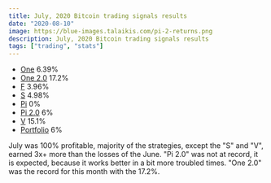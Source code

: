 ```yaml
---
title: July, 2020 Bitcoin trading signals results
date: "2020-08-10"
image: https://blue-images.talaikis.com/pi-2-returns.png
description: July, 2020 Bitcoin trading signals results
tags: ["trading", "stats"]
---
```


* [One](https://blueblood.talaikis.com/bitcoin-one-trading-strategy) 6.39%
* [One 2.0](https://blueblood.talaikis.com/bitcoin-one-2-trading-strategy) 17.2%
* [F](https://blueblood.talaikis.com/bitcoin-f-trading-strategy) 3.96%
* [S](https://blueblood.talaikis.com/bitcoin-s-trading-strategy) 4.98%
* [Pi](https://blueblood.talaikis.com/bitcoin-pi-trading-strategy) 0%
* [Pi 2.0](https://blueblood.talaikis.com/bitcoin-pi-2-trading-strategy) 6%
* [V](https://blueblood.talaikis.com/bitcoin-v-trading-strategy) 15.1%
* [Portfolio](https://blueblood.talaikis.com/bitcoin-idx-trading-strategy) 6%

July was 100% profitable, majority of the strategies, except the "S" and "V", earned 3x+ more than the losses of the June. "Pi 2.0" was not at record, it is expected, because it works better in a bit more troubled times. "One 2.0" was the record for this month with the 17.2%.

